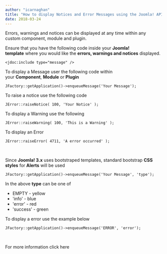 ```yaml
---
author: "icarnaghan"
title: "How to display Notices and Error Messages using the Joomla! API"
date: 2018-03-24
---
```


Errors, warnings and notices can be displayed at any time within any custom component, module and plugin.

Ensure that you have the following code inside your **Joomla! template** where you would like the **errors, warnings and notices** displayed.

```
<jdoc:include type="message" />
```

To display a Message user the following code within your **Component**, **Module** or **Plugin**

```
JFactory::getApplication()->enqueueMessage('Your Message');
```

To raise a notice use the following code

```
JError::raiseNotice( 100, 'Your Notice' );
```

To display a Warning use the following

```
JError::raiseWarning( 100, 'This is a Warning' );
```

To display an Error

```
JError::raiseError( 4711, 'A error occurred' );
```

 

Since **Joomla! 3.x** uses bootstraped templates, standard bootstrap **CSS styles** for **Alerts** will be used

```
JFactory::getApplication()->enqueueMessage('Your Message', 'type');
```

In the above **type** can be one of

- EMPTY - yellow
- 'info' - blue
- 'error' - red
- 'success' - green

To display a error use the example below

```
JFactory::getApplication()->enqueueMessage('ERROR', 'error');
```

 

For more information click here
